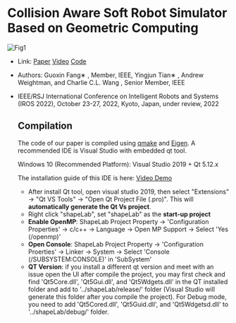 # Collision Aware Soft Robot Simulator Based on Geometric Computing

![Fig1](https://raw.githubusercontent.com/YingGwan/TyporaUploadImg/main/typora202203/28/135033-102406.png)

- Link: [Paper](https://arxiv.org/pdf/2203.02054.pdf) [Video](https://www.youtube.com/watch?v=DRwwh5kO4io) [Code](https://github.com/YingGwan/collisionAwareSOROSimulator)

- Authors: Guoxin Fang∗ , Member, IEEE, Yingjun Tian∗ , Andrew Weightman, and Charlie C.L. Wang , Senior Member, IEEE

- IEEE/RSJ International Conference on Intelligent Robots and Systems (IROS 2022), October 23-27, 2022, Kyoto, Japan, under review, 2022

  

  ## Compilation
  
  The code of our paper is compiled using [qmake](https://doc.qt.io/qt-5/qmake-running.html) and [Eigen](https://eigen.tuxfamily.org/index.php?title=Main_Page). A recommended IDE is Visual Studio with embedded qt tool. 
  
  Windows 10 (Recommended Platform): Visual Studio 2019 + Qt 5.12.x
  
  The installation guide of this IDE is here: [Video Demo](https://www.youtube.com/watch?v=6bXrfVrYyxk) 
  
  - After install Qt tool, open visual studio 2019, then select "Extensions" -> "Qt VS Tools" -> "Open Qt Project File (.pro)".  This will **automatically generate the Qt Vs project**.
  - Right click "shapeLab", set "shapeLab" as the **start-up project**
  - **Enable OpenMP**: ShapeLab Project Property -> 'Configuration Properties' -> c/c++ -> Language -> Open MP Support -> Select 'Yes (/openmp)'
  - **Open Console**: ShapeLab Project Property -> 'Configuration Proerties' -> Linker -> System -> Select 'Console (/SUBSYSTEM:CONSOLE)' in 'SubSystem'
  - **QT Version**: if you install a different qt version and meet with an issue open the UI after compile the project, you may first check and find 'Qt5Core.dll', 'Qt5Gui.dll', and 'Qt5Wdgets.dll' in the QT installed folder and add to '../shapeLab/release/' folder (Visual Studio will generate this folder after you compile the project). For Debug mode, you need to add 'Qt5Cored.dll', 'Qt5Guid.dll', and 'Qt5Wdgetsd.dll' to '../shapeLab/debug/' folder.
  
  
  
  
